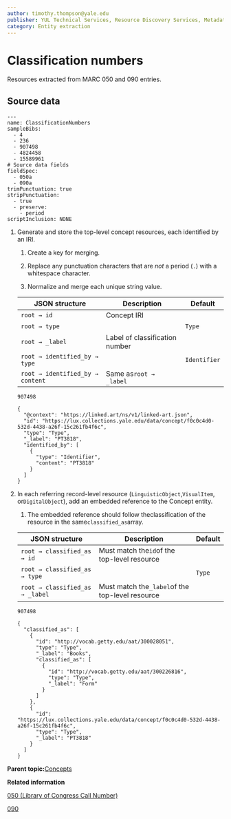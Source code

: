 ```yaml
---
author: timothy.thompson@yale.edu
publisher: YUL Technical Services, Resource Discovery Services, Metadata Services Unit
category: Entity extraction
---
```


# Classification numbers

Resources extracted from MARC 050 and 090 entries.

## Source data

```
---
name: ClassificationNumbers
sampleBibs:
  - 4
  - 236
  - 907498
  - 4824458
  - 15589961
# Source data fields
fieldSpec:
  - 050a
  - 090a
trimPunctuation: true
stripPunctuation:
  - true
  - preserve:
    - period
scriptInclusion: NONE
```

1.  Generate and store the top-level concept resources, each identified by an IRI.

    1.  Create a key for merging.

    2.  Replace any punctuation characters that are *not* a period \(`.`\) with a whitespace character.

    3.  Normalize and merge each unique string value.

    |JSON structure|Description|Default|
    |--------------|-----------|-------|
    |`root → id`|Concept IRI| |
    |`root → type`| |`Type`|
    |`root → _label`|Label of classification number| |
    |`root → identified_by → type`| |`Identifier`|
    |`root → identified_by → content`|Same as`root → _label`| |

    `907498`

    ```
    {
      "@context": "https://linked.art/ns/v1/linked-art.json",
      "id": "https://lux.collections.yale.edu/data/concept/f0c0c4d0-532d-4438-a26f-15c261fb4f6c",
      "type": "Type",
      "_label": "PT3818",
      "identified_by": [
        {
          "type": "Identifier",
          "content": "PT3818"
        }
      ]
    }
    ```

2.  In each referring record-level resource \(`LinguisticObject`,`VisualItem`, or`DigitalObject`\), add an embedded reference to the Concept entity.

    1.  The embedded reference should follow theclassification of the resource in the same`classified_as`array.

    |JSON structure|Description|Default|
    |--------------|-----------|-------|
    |`root → classified_as → id`|Must match the`id`of the top-level resource| |
    |`root → classified_as → type`| |`Type`|
    |`root → classified_as → _label`|Must match the`_label`of the top-level resource| |

    `907498`

    ```
    {
      "classified_as": [
        {
          "id": "http://vocab.getty.edu/aat/300028051",
          "type": "Type",
          "_label": "Books",
          "classified_as": [
            {
              "id": "http://vocab.getty.edu/aat/300226816",
              "type": "Type",
              "_label": "Form"
            }
          ]
        },
        {
          "id": "https://lux.collections.yale.edu/data/concept/f0c0c4d0-532d-4438-a26f-15c261fb4f6c",
          "type": "Type",
          "_label": "PT3818"
        }
      ]      
    }
    ```


**Parent topic:**[Concepts](../../concepts/concepts.md)

**Related information**  


[050 \(Library of Congress Call Number\)](../../tables/050_bib_table.md)

[090](../../tables/090_bib_table.md)

